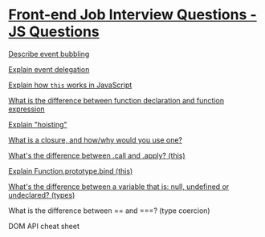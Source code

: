 # [Front-end Job Interview Questions - JS Questions](https://h5bp.github.io/Front-end-Developer-Interview-Questions/)

[Describe event bubbling](https://github.com/TinaC/Blog/blob/master/JavaScript/event_propagation.md)

[Explain event delegation](https://github.com/TinaC/Blog/blob/master/JavaScript/event_delegation.md)

[Explain how `this` works in JavaScript](https://github.com/TinaC/Blog/blob/master/JavaScript/this.md)

[What is the difference between function declaration and function expression](https://github.com/TinaC/Blog/blob/master/JavaScript/function_declaration_vs_function_expression.md)

[Explain "hoisting"](https://github.com/TinaC/Blog/blob/master/JavaScript/hoist.md)

[What is a closure, and how/why would you use one?](https://github.com/TinaC/Blog/blob/master/JavaScript/scope_closure.md)

[What's the difference between .call and .apply? (this)](https://github.com/TinaC/Blog/blob/master/JavaScript/this.md)

[Explain Function.prototype.bind (this)](https://github.com/TinaC/Blog/blob/master/JavaScript/this.md)

[What's the difference between a variable that is: null, undefined or undeclared? (types)](https://github.com/TinaC/Blog/blob/master/JavaScript/types.md)

What is the difference between == and ===? (type coercion)

DOM API cheat sheet
